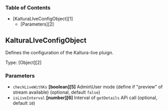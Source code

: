 <!-- Generated by documentation.js. Update this documentation by updating the source code. -->

### Table of Contents

- [KalturaLIveConfigObject][1]
  - [Parameters][2]

## KalturaLIveConfigObject

Defines the configuration of the Kaltura-live pluign.

Type: [Object][2]

### Parameters

- `checkLiveWithKs` **[boolean][5]** Admin\User mode (define if "preview" of stream available) (optional, default `false`)
- `isLiveInterval` **[number][6]** Interval of `getDetails` APi call (optional, default `10`)
